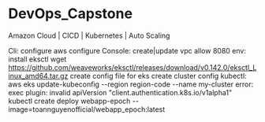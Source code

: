 # DevOps_Capstone
 Amazon Cloud | CICD | Kubernetes | Auto Scaling

Cli: configure aws configure
Console: create|update vpc allow 8080
env: install eksctl
 wget https://github.com/weaveworks/eksctl/releases/download/v0.142.0/eksctl_Linux_amd64.tar.gz
 create config file for eks
 create cluster
config kubectl: aws eks update-kubeconfig --region region-code --name my-cluster
error: exec plugin: invalid apiVersion "client.authentication.k8s.io/v1alpha1"
kubectl create deploy webapp-epoch --image=toannguyenofficial/webapp_epoch:latest
